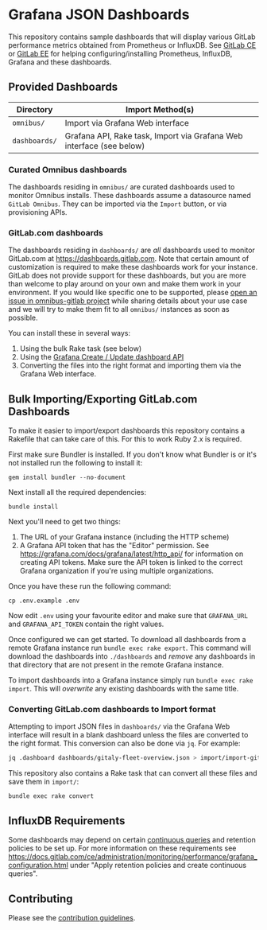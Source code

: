 # Grafana JSON Dashboards

This repository contains sample dashboards that will display various GitLab
performance metrics obtained from Prometheus or InfluxDB. See
[GitLab CE][gitlab-ce-docs] or [GitLab EE][gitlab-ee-docs] for helping
configuring/installing Prometheus, InfluxDB, Grafana and these dashboards.

## Provided Dashboards

|Directory|Import Method(s)|
|---------|-------------|
|`omnibus/`|Import via Grafana Web interface|
|`dashboards/`|Grafana API, Rake task, Import via Grafana Web interface (see below)|

### Curated Omnibus dashboards

The dashboards residing in `omnibus/` are curated dashboards used to
monitor Omnibus installs. These dashboards assume a datasource named `GitLab Omnibus`. They can be imported via the `Import` button, or via provisioning APIs.

### GitLab.com dashboards

The dashboards residing in `dashboards/` are _all_ dashboards used to
monitor GitLab.com at https://dashboards.gitlab.com. Note that certain amount of
customization is required to make these dashboards work for your instance.
GitLab does not provide support for these dashboards, but you are more than
welcome to play around on your own and make them work in your environment. If you
would like specific one to be supported, please
[open an issue in omnibus-gitlab project](https://gitlab.com/gitlab-org/omnibus-gitlab/issues)
while sharing details about your use case and we will try to make them fit to
all `omnibus/` instances as soon as possible.

You can install these in several ways:

1. Using the bulk Rake task (see below)
1. Using the [Grafana Create / Update dashboard API](http://docs.grafana.org/http_api/dashboard/#create-update-dashboard)
1. Converting the files into the right format and importing them via the Grafana Web interface.

## Bulk Importing/Exporting GitLab.com Dashboards

To make it easier to import/export dashboards this repository contains a
Rakefile that can take care of this. For this to work Ruby 2.x is required.

First make sure Bundler is installed. If you don't know what Bundler is or it's
not installed run the following to install it:

    gem install bundler --no-document

Next install all the required dependencies:

    bundle install

Next you'll need to get two things:

1. The URL of your Grafana instance (including the HTTP scheme)
2. A Grafana API token that has the "Editor" permission. See
   <https://grafana.com/docs/grafana/latest/http_api/> for information on creating API
   tokens. Make sure the API token is linked to the correct Grafana organization if
   you're using multiple organizations.

Once you have these run the following command:

    cp .env.example .env

Now edit `.env` using your favourite editor and make sure that `GRAFANA_URL` and
`GRAFANA_API_TOKEN` contain the right values.

Once configured we can get started. To download all dashboards from a remote
Grafana instance run `bundle exec rake export`. This command will download the
dashboards into `./dashboards` and _remove_ any dashboards in that directory
that are not present in the remote Grafana instance.

To import dashboards into a Grafana instance simply run `bundle exec rake
import`. This will _overwrite_ any existing dashboards with the same title.

### Converting GitLab.com dashboards to Import format

Attempting to import JSON files in `dashboards/` via the Grafana Web
interface will result in a blank dashboard unless the files are
converted to the right format. This conversion can also be done via
`jq`. For example:

```sh
jq .dashboard dashboards/gitaly-fleet-overview.json > import/import-gitaly-fleet-overview.json
```

This repository also contains a Rake task that can convert all these
files and save them in `import/`:

```
bundle exec rake convert
```

## InfluxDB Requirements

Some dashboards may depend on certain [continuous queries][continuous-queries]
and retention policies to be set up. For more information on these requirements
see <https://docs.gitlab.com/ce/administration/monitoring/performance/grafana_configuration.html>
under "Apply retention policies and create continuous queries".

## Contributing

Please see the [contribution guidelines](CONTRIBUTING.md).

[gitlab-ce-docs]: https://docs.gitlab.com/ce/administration/monitoring/performance/index.html
[gitlab-ee-docs]: https://docs.gitlab.com/ee/administration/monitoring/performance/index.html
[continuous-queries]: https://docs.influxdata.com/influxdb/v2.0/upgrade/v1-to-v2/migrate-cqs/

